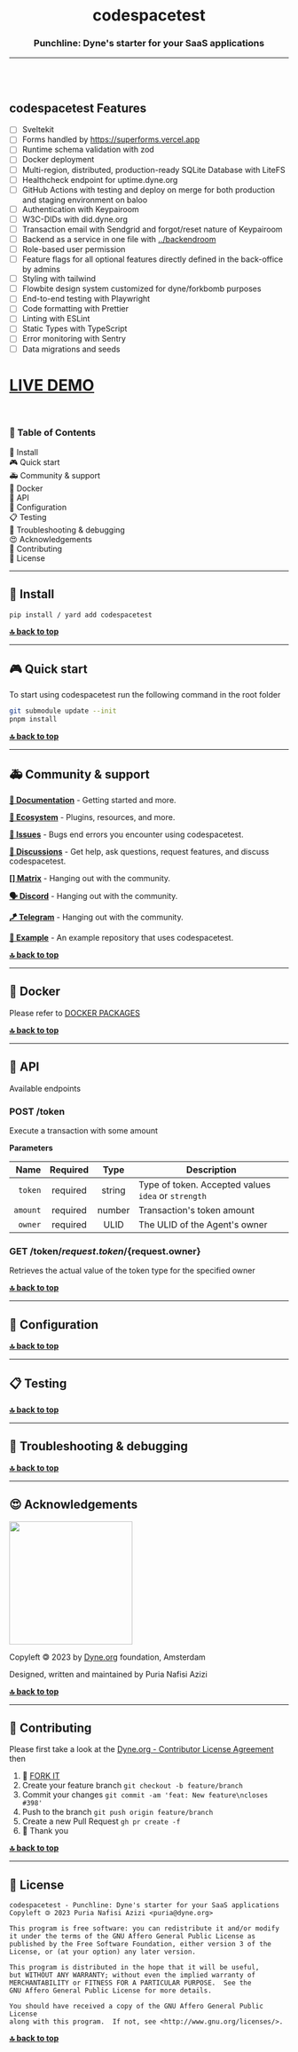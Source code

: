 <div align="center">

# codespacetest

### Punchline: Dyne's starter for your SaaS applications

</div>

---

<br><br>

## codespacetest Features

- [ ] Sveltekit
- [ ] Forms handled by https://superforms.vercel.app
- [ ] Runtime schema validation with zod
- [ ] Docker deployment
- [ ] Multi-region, distributed, production-ready SQLite Database with LiteFS
- [ ] Healthcheck endpoint for uptime.dyne.org
- [ ] GitHub Actions with testing and deploy on merge for both production and staging environment on baloo
- [ ] Authentication with Keypairoom
- [ ] W3C-DIDs with did.dyne.org
- [ ] Transaction email with Sendgrid and forgot/reset nature of Keypairoom
- [ ] Backend as a service in one file with [../backendroom](../backendroom)
- [ ] Role-based user permission
- [ ] Feature flags for all optional features directly defined in the back-office by admins
- [ ] Styling with tailwind
- [ ] Flowbite design system customized for dyne/forkbomb purposes
- [ ] End-to-end testing with Playwright
- [ ] Code formatting with Prettier
- [ ] Linting with ESLint
- [ ] Static Types with TypeScript
- [ ] Error monitoring with Sentry
- [ ] Data migrations and seeds

# [LIVE DEMO](https://yourservice/)

<br>

<div id="toc">

### 🚩 Table of Contents

- [💾 Install](#-install)
- [🎮 Quick start](#-quick-start)
- [🚑 Community & support](#-community--support)
- [🐋 Docker](#-docker)
- [🐝 API](#-api)
- [🔧 Configuration](#-configuration)
- [📋 Testing](#-testing)
- [🐛 Troubleshooting & debugging](#-troubleshooting--debugging)
- [😍 Acknowledgements](#-acknowledgements)
- [👤 Contributing](#-contributing)
- [💼 License](#-license)

</div>

---

## 💾 Install

```
pip install / yard add codespacetest
```

**[🔝 back to top](#toc)**

---

## 🎮 Quick start

To start using codespacetest run the following command in the root folder

```bash
git submodule update --init
pnpm install
```

**[🔝 back to top](#toc)**

---

## 🚑 Community & support

**[📝 Documentation](#toc)** - Getting started and more.

**[🌱 Ecosystem](https://github.com/dyne/ecosystem)** - Plugins, resources, and more.

**[🚩 Issues](../../issues)** - Bugs end errors you encounter using codespacetest.

**[💬 Discussions](../../discussions)** - Get help, ask questions, request features, and discuss codespacetest.

**[[] Matrix](https://socials.dyne.org/matrix)** - Hanging out with the community.

**[🗣️ Discord](https://socials.dyne.org/discord)** - Hanging out with the community.

**[🪁 Telegram](https://socials.dyne.org/telegram)** - Hanging out with the community.

**[📖 Example](https://github.com/codespacetest/example)** - An example repository that uses codespacetest.

**[🔝 back to top](#toc)**

---

## 🐋 Docker

Please refer to [DOCKER PACKAGES](../../packages)

**[🔝 back to top](#toc)**

---

## 🐝 API

Available endpoints

### POST /token

Execute a transaction with some amount

**Parameters**

|     Name | Required |  Type  | Description                                         |
| -------: | :------: | :----: | --------------------------------------------------- |
|  `token` | required | string | Type of token. Accepted values `idea` or `strength` |
| `amount` | required | number | Transaction's token amount                          |
|  `owner` | required |  ULID  | The ULID of the Agent's owner                       |

### GET /token/${request.token}/${request.owner}

Retrieves the actual value of the token type for the specified owner

**[🔝 back to top](#toc)**

---

## 🔧 Configuration

**[🔝 back to top](#toc)**

---

## 📋 Testing

**[🔝 back to top](#toc)**

---

## 🐛 Troubleshooting & debugging

**[🔝 back to top](#toc)**

---

## 😍 Acknowledgements

<a href="https://dyne.org">
  <img src="https://files.dyne.org/software_by_dyne.png" width="222">
</a>

Copyleft 🄯 2023 by [Dyne.org](https://www.dyne.org) foundation, Amsterdam

Designed, written and maintained by Puria Nafisi Azizi

**[🔝 back to top](#toc)**

---

## 👤 Contributing

Please first take a look at the [Dyne.org - Contributor License Agreement](CONTRIBUTING.md) then

1.  🔀 [FORK IT](../../fork)
2.  Create your feature branch `git checkout -b feature/branch`
3.  Commit your changes `git commit -am 'feat: New feature\ncloses #398'`
4.  Push to the branch `git push origin feature/branch`
5.  Create a new Pull Request `gh pr create -f`
6.  🙏 Thank you

**[🔝 back to top](#toc)**

---

## 💼 License

    codespacetest - Punchline: Dyne's starter for your SaaS applications
    Copyleft 🄯 2023 Puria Nafisi Azizi <puria@dyne.org>

    This program is free software: you can redistribute it and/or modify
    it under the terms of the GNU Affero General Public License as
    published by the Free Software Foundation, either version 3 of the
    License, or (at your option) any later version.

    This program is distributed in the hope that it will be useful,
    but WITHOUT ANY WARRANTY; without even the implied warranty of
    MERCHANTABILITY or FITNESS FOR A PARTICULAR PURPOSE.  See the
    GNU Affero General Public License for more details.

    You should have received a copy of the GNU Affero General Public License
    along with this program.  If not, see <http://www.gnu.org/licenses/>.

**[🔝 back to top](#toc)**
